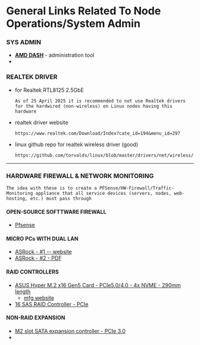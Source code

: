 # General Links Related To Node Operations/System Admin

### SYS ADMIN
- [**AMD DASH**](https://deviceon.gitbook.io/docs/out-of-band/amd-dash) - administration tool
- 

### REALTEK DRIVER
- for Realtek RTL8125 2.5GbE
  ```
  As of 25 April 2025 it is recommended to not use Realtek drivers for the hardwired (non-wireless) on Linux nodes having this hardware 
  ```
- realtek driver website
    ```
    https://www.realtek.com/Download/Index?cate_id=194&menu_id=297
    ```
- linux github repo for realtek wireless driver (good)    
    ```
    https://github.com/torvalds/linux/blob/master/drivers/net/wireless/realtek/rtw89/rtw8922ae.c
    ```

---

### HARDWARE FIREWALL & NETWORK MONITORING
```
The idea with these is to create a PFSense/HW-Firewall/Traffic-Monitoring appliance that all service devices (servers, nodes, web-hosting, etc.) must pass through
```
#### OPEN-SOURCE SOFTTWARE FIREWALL
- [Pfsense](https://www.pfsense.org/)

#### MICRO PCs WITH DUAL LAN
- [ASRock - #1 -- website](https://www.asrockind.com/en-gb/4X4%20BOX-7640U)
- [ASRock - #2 - PDF](https://download.asrock.com/IPC/Download/e-catalog/4X4%20BOX-7640U.pdf)

#### RAID CONTROLLERS
- [ASUS Hyper M.2 x16 Gen5 Card - PCIe5.0/4.0 - 4x NVME - 290mm length](https://www.amazon.com/ASUS-M-2-Supports-Platform-Functions/dp/B0CKH9FWRQ?crid=2G1W2V933FEIO&dib=eyJ2IjoiMSJ9.qNQARfaFbc0SaeyR1CDzXedrOJCOUDVGZ3F0aJpXrDvZ9GnWunyFea9NNxPTZtKgDqHmiHZG6Ye0YirNjZ6Wd67CgyfoHLCqbn8Y7QgTpkWgN3tlpctyyG49bW-hiMsdjRHeBy7Foq3RQjM5kXbs1_1OY0o2YMb_6MJeH1gj2OqcxKPAsOBTIMNPfyw5EZjZXal20C3gX2mm3eGWcE0DMcFmu7YQiB1_mfbEn-ay8aM.J_HndkmCyNAYjIuoeXBPNLKGoYQZ7EzkxJYRXSyX7Mc&dib_tag=se&keywords=pci-e+5.0+RAID+controller&qid=1744919998&sprefix=pci-e+5.0+raid+controller%2Caps%2C126&sr=8-3&ufe=app_do%3Aamzn1.fos.9fe8cbfa-bf43-43d1-a707-3f4e65a4b666)
  - [mfg website](https://www.asus.com/motherboards-components/motherboards/accessories/hyper-m-2-x16-gen5-card/techspec/)
- [16 SAS RAID Controller - PCIe](https://www.amazon.com/SVNXINGTII-SAS9305-16i-SATA-9305-16i-8643/dp/B0CMX9QPZK?crid=2G1W2V933FEIO&dib=eyJ2IjoiMSJ9.qNQARfaFbc0SaeyR1CDzXedrOJCOUDVGZ3F0aJpXrDvZ9GnWunyFea9NNxPTZtKgDqHmiHZG6Ye0YirNjZ6Wd67CgyfoHLCqbn8Y7QgTpkWgN3tlpctyyG49bW-hiMsdjRHeBy7Foq3RQjM5kXbs1_1OY0o2YMb_6MJeH1gj2OqcxKPAsOBTIMNPfyw5EZjZXal20C3gX2mm3eGWcE0DMcFmu7YQiB1_mfbEn-ay8aM.J_HndkmCyNAYjIuoeXBPNLKGoYQZ7EzkxJYRXSyX7Mc&dib_tag=se&keywords=pci-e%2B5.0%2BRAID%2Bcontroller&qid=1744919998&sprefix=pci-e%2B5.0%2Braid%2Bcontroller%2Caps%2C126&sr=8-5&th=1) 

#### NON-RAID EXPANSION
- [M2 slot SATA expansion controller - PCIe 3.0](https://www.amazon.com/SilverStone-Technology-ECS07-Expansion-SST-ECS07/dp/B0B8TV1QRG?crid=1ZZKVH5MM31Q0&dib=eyJ2IjoiMSJ9.O2X4ymdodbBMJGiHD4Psuocthj1rLj4ZUZH3fTlaL9dvyugduZ2zhceWN9zUEQBD4eanIQEWkZZb-AjLvaFyckB4acwxlotzo-n0bDV42ReBZXdmSb2mX1_NIj07HP_Tk2EnDLyR9CkicGl46yIQLunMhd76m_-bifvwz3TLE0I7QSYMCGkV80PhO17s8nuEOt2gLhxVgc9lK-2CMzIFAkoly4aIN5YdP41o3FYDgro.YNdgCApM2nS6_wEs8R4has1r-uXnDAZq-NNbTE51e34&dib_tag=se&keywords=%22raid+6%22+SAS+SATA+NVME+controller+%22gen+5%22&qid=1744920779&sprefix=raid+6+sas+sata+nvme+controller+gen+5+%2Caps%2C543&sr=8-6&ufe=app_do%3Aamzn1.fos.9fe8cbfa-bf43-43d1-a707-3f4e65a4b666)
- 
